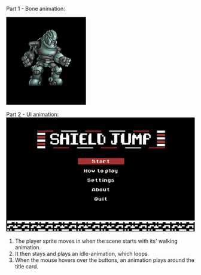 Part 1 - Bone animation:

![](https://raw.githubusercontent.com/chritaq/AssigmentsCT/master/Programming/CTAssignment16Animation/2DBoneAnimation.gif)

Part 2 - UI animation:
![](https://raw.githubusercontent.com/chritaq/AssigmentsCT/master/Programming/CTAssignment16Animation/UIAnimation.gif)
1. The player sprite moves in when the scene starts with its' walking animation.
2. It then stays and plays an idle-animation, which loops.
3. When the mouse hovers over the buttons, an animation plays around the title card.
